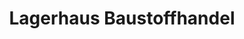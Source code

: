 ---
title: "Lagerhaus Baustoffhandel"
url: /altenberg-bei-linz/lagerhaus-baustoffhandel/
shop: Baustoffe
---